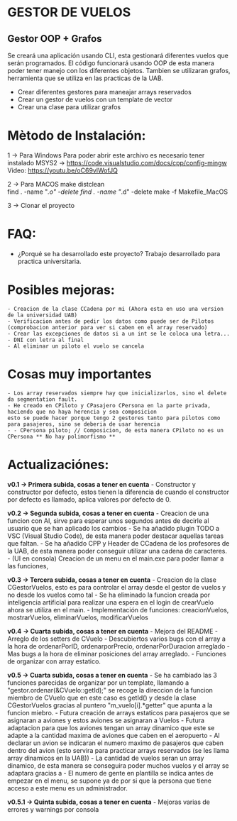 # GESTOR DE VUELOS
## Gestor OOP + Grafos

Se creará una aplicación usando CLI, esta gestionará diferentes vuelos que serán programados. El código funcionará usando OOP de esta manera poder tener manejo con los diferentes objetos. Tambien se utilizaran grafos, herramienta que se utiliza en las practicas de la UAB.

* Crear diferentes gestores para maneajar arrays reservados
* Crear un gestor de vuelos con un template de vector
* Crear una clase para utilizar grafos

# Mètodo de Instalación:

1 -> Para Windows
Para poder abrir este archivo es necesario tener instalado MSYS2 -> https://code.visualstudio.com/docs/cpp/config-mingw
Video: https://youtu.be/oC69vlWofJQ

2 -> Para MACOS
make distclean  
find . -name "*.o" -delete
find . -name "*.d" -delete
make -f Makefile_MacOS 

3 -> Clonar el proyecto

# FAQ:
- ¿Porqué se ha desarrollado este proyecto? 
Trabajo desarrollado para practica universitaria.

# Posibles mejoras:
    - Creacion de la clase CCadena por mi (Ahora esta en uso una version de la universidad UAB)
    - Verificacion antes de pedir los datos como puede ser de Pilotos (comprobacion anterior para ver si caben en el array reservado)
    - Crear las excepciones de datos si a un int se le coloca una letra...
    - DNI con letra al final
    - Al eliminar un piloto el vuelo se cancela

# Cosas muy importantes

    - Los array reservados siempre hay que inicializarlos, sino el delete da segmentation fault.
    - He creado en CPiloto y CPasajero CPersona en la parte privada, haciendo que no haya herencia y sea composicion
    esto se puede hacer porque tengo 2 gestores tanto para pilotos como para pasajeros, sino se deberia de usar herencia
    - - CPersona piloto; // Composicion, de esta manera CPiloto no es un CPersona ** No hay polimorfismo **

# Actualizaciónes:

**v0.1 -> Primera subida, cosas a tener en cuenta**
    - Constructor y constructor por defecto, estos tienen la diferencia de cuando el constructor por defecto es llamado, aplica valores por
    defecto de 0.

**v0.2 -> Segunda subida, cosas a tener en cuenta**
    - Creacion de una funcion con AI, sirve para esperar unos segundos antes de decirle al usuario que se han aplicado los cambios
    - Se ha añadido plugin TODO a VSC (Visual Studio Code), de esta manera poder destacar aquellas tareas que faltan.
    - Se ha añadido CPP y Header de CCadena de los profesores de la UAB, de esta manera poder conseguir utilizar una cadena de caracteres.
    - (UI en consola) Creacion de un menu en el main.exe para poder llamar a las funciones, 
    
**v0.3 -> Tercera subida, cosas a tener en cuenta**
    - Creacion de la clase CGestorVuelos, esto es para controlar el array desde el gestor de vuelos y no desde los vuelos como tal
    - Se ha eliminado la funcion creada por inteligencia artificial para realizar una espera en el login de crearVuelo ahora se utiliza en el main.
    - Implementación de funciones: creacionVuelos, mostrarVuelos, eliminarVuelos, modificarVuelos

**v0.4 -> Cuarta subida, cosas a tener en cuenta**
    - Mejora del README
    - Arreglo de los setters de CVuelo
    - Descubiertos varios bugs con el array a la hora de ordenarPorID, ordenarporPrecio, ordenarPorDuracion arreglado
    - Mas bugs a la hora de eliminar posiciones del array arreglado.
    - Funciones de organizar con array estatico.

**v0.5 -> Cuarta subida, cosas a tener en cuenta**
    - Se ha cambiado las 3 funciones parecidas de organizar por un template, llamando a "gestor.ordenar(&CVuelo::getId);" se 
    recoge la direccion de la funcion miembro de CVuelo que en este caso es getId() y desde la clase CGestorVuelos gracias al
    puntero "m_vuelo[i].*getter" que apunta a la funcion miebro.
    - Futura creación de arrays estaticos para pasajeros que se asignaran a aviones y estos aviones se asignaran a Vuelos
    - Futura adaptacion para que los aviones tengan un array dinamico que este se adapte a la cantidad maxima de aviones que caben en
    el aeropuerto
    - Al declarar un avion se indicaran el numero maximo de pasajeros que caben dentro del avion (esto servira para practicar arrays reservados (se les llama array dinamicos en la UAB))
    - La cantidad de vuelos seran un array dinamico, de esta manera se conseguira poder muchos vuelos y el array se adaptara gracias a 
    - El numero de gente en plantilla se indica antes de empezar en el menu, se supone ya de por si que la persona que tiene acceso a este menu es un administrador.

**v0.5.1 -> Quinta subida, cosas a tener en cuenta**
    - Mejoras varias de errores y warnings por consola